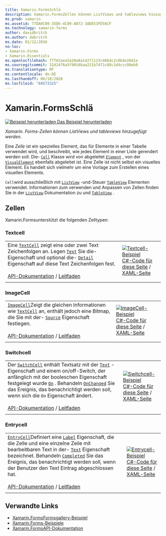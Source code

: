 ```yaml
---
title: Xamarin.FormsSchlä
description: Xamarin.FormsZellen können ListViews und tableviews hinzugefügt werden. In diesem Artikel werden die in enthaltenen Zellen aufgeführt Xamarin.Forms .
ms.prod: xamarin
ms.assetid: 77DA0C89-35D6-4C09-A072-3ADE53FD56CF
ms.technology: xamarin-forms
author: davidbritch
ms.author: dabritch
ms.date: 01/12/2016
no-loc:
- Xamarin.Forms
- Xamarin.Essentials
ms.openlocfilehash: fff62aea5a20a8a14271123c4664c2c0b4e26d1e
ms.sourcegitcommit: 32d2476a5f9016baa231b7471c88c1d4ccc08eb8
ms.translationtype: MT
ms.contentlocale: de-DE
ms.lasthandoff: 06/18/2020
ms.locfileid: "84573325"
---
```

# <a name="xamarinforms-cells"></a>Xamarin.FormsSchlä

[![Beispiel herunterladen](~/media/shared/download.png) Das Beispiel herunterladen](https://docs.microsoft.com/samples/xamarin/xamarin-forms-samples/formsgallery)

_Xamarin. Forms-Zellen können ListViews und tableviews hinzugefügt werden._

Eine *Zelle* ist ein spezielles Element, das für Elemente in einer Tabelle verwendet wird, und beschreibt, wie jedes Element in einer Liste gerendert werden soll. Die- [`Cell`](xref:Xamarin.Forms.Cell) Klasse wird von abgeleitet [`Element`](xref:Xamarin.Forms.Element) , von der [`VisualElement`](xref:Xamarin.Forms.Element) ebenfalls abgeleitet ist. Eine Zelle ist nicht selbst ein visuelles Element. Es handelt sich vielmehr um eine Vorlage zum Erstellen eines visuellen Elements.

`Cell`wird ausschließlich mit [`ListView`](views.md#listview) -und-Steuer [`TableView`](views.md#tableview) Elementen verwendet. Informationen zum verwenden und Anpassen von Zellen finden Sie in der [`ListView`](~/xamarin-forms/user-interface/listview/index.md) Dokumentation zu und [`TableView`](~/xamarin-forms/user-interface/tableview.md) .

## <a name="cells"></a>Zellen

Xamarin.Formsunterstützt die folgenden Zelltypen:

### <a name="textcell"></a>Textcell

|     |     |
| --- | --- |
| Eine [`TextCell`](xref:Xamarin.Forms.TextCell) zeigt eine oder zwei Text Zeichenfolgen an. Legen [`Text`](xref:Xamarin.Forms.TextCell.Text) Sie die-Eigenschaft und optional die- [`Detail`](xref:Xamarin.Forms.TextCell.Detail) Eigenschaft auf diese Text Zeichenfolgen fest.<br /><br />[API-Dokumentation](xref:Xamarin.Forms.TextCell)  /  [Leitfaden](~/xamarin-forms/user-interface/listview/customizing-cell-appearance.md#textcell) | [![Textcell-Beispiel](cells-images/TextCell.png "Textcell-Beispiel")](cells-images/TextCell-Large.png#lightbox "Textcell-Beispiel")<br />[C#-Code für diese Seite](https://github.com/xamarin/xamarin-forms-samples/blob/master/FormsGallery/FormsGallery/FormsGallery/CodeExamples/TextCellDemoPage.cs)  /  [XAML-Seite](https://github.com/xamarin/xamarin-forms-samples/blob/master/FormsGallery/FormsGallery/FormsGallery/XamlExamples/TextCellDemoPage.xaml) |
|     |     |

### <a name="imagecell"></a>ImageCell

|     |     |
| --- | --- |
| [`ImageCell`](xref:Xamarin.Forms.ImageCell)Zeigt die gleichen Informationen wie [`TextCell`](#textcell) an, enthält jedoch eine Bitmap, die Sie mit der- [`Source`](xref:Xamarin.Forms.Image.Source) Eigenschaft festlegen.<br /><br />[API-Dokumentation](xref:Xamarin.Forms.ImageCell)  /  [Leitfaden](~/xamarin-forms/user-interface/listview/customizing-cell-appearance.md#imagecell) | [![ImageCell-Beispiel](cells-images/ImageCell.png "ImageCell-Beispiel")](cells-images/ImageCell-Large.png#lightbox "ImageCell-Beispiel")<br />[C#-Code für diese Seite](https://github.com/xamarin/xamarin-forms-samples/blob/master/FormsGallery/FormsGallery/FormsGallery/CodeExamples/ImageCellDemoPage.cs)  /  [XAML-Seite](https://github.com/xamarin/xamarin-forms-samples/blob/master/FormsGallery/FormsGallery/FormsGallery/XamlExamples/ImageCellDemoPage.xaml) |
|     |     |

### <a name="switchcell"></a>Switchcell

|     |     |
| --- | --- |
| Der [`SwitchCell`](xref:Xamarin.Forms.SwitchCell) enthält Textsatz mit der [`Text`](xref:Xamarin.Forms.SwitchCell.Text) -Eigenschaft und einem on/off-Switch, der anfänglich mit der booleschen Eigenschaft festgelegt wurde [`On`](xref:Xamarin.Forms.SwitchCell.On) . Behandeln [`OnChanged`](xref:Xamarin.Forms.SwitchCell.OnChanged) Sie das Ereignis, das benachrichtigt werden soll, wenn sich die `On` Eigenschaft ändert.<br /><br />[API-Dokumentation](xref:Xamarin.Forms.SwitchCell)  /  [Leitfaden](~/xamarin-forms/user-interface/tableview.md#switchcell) | [![Switchcell-Beispiel](cells-images/SwitchCell.png "Switchcell-Beispiel")](cells-images/SwitchCell-Large.png#lightbox "Switchcell-Beispiel")<br />[C#-Code für diese Seite](https://github.com/xamarin/xamarin-forms-samples/blob/master/FormsGallery/FormsGallery/FormsGallery/CodeExamples/SwitchCellDemoPage.cs)  /  [XAML-Seite](https://github.com/xamarin/xamarin-forms-samples/blob/master/FormsGallery/FormsGallery/FormsGallery/XamlExamples/SwitchCellDemoPage.xaml) |
|     |     |

### <a name="entrycell"></a>Entrycell

|     |     |
| --- | --- |
| [`EntryCell`](xref:Xamarin.Forms.EntryCell)Definiert eine [`Label`](xref:Xamarin.Forms.EntryCell.Label) Eigenschaft, die die Zelle und eine einzelne Zeile mit bearbeitbaren Text in der- [`Text`](xref:Xamarin.Forms.EntryCell.Text) Eigenschaft bezeichnet. Behandeln [`Completed`](xref:Xamarin.Forms.EntryCell.Completed) Sie das Ereignis, das benachrichtigt werden soll, wenn der Benutzer den Text Eintrag abgeschlossen hat.<br /><br />[API-Dokumentation](xref:Xamarin.Forms.EntryCell)  /  [Leitfaden](~/xamarin-forms/user-interface/tableview.md#entrycell) | [![Entrycell-Beispiel](cells-images/EntryCell.png "Entrycell-Beispiel")](cells-images/EntryCell-Large.png#lightbox "Entrycell-Beispiel")<br />[C#-Code für diese Seite](https://github.com/xamarin/xamarin-forms-samples/blob/master/FormsGallery/FormsGallery/FormsGallery/CodeExamples/EntryCellDemoPage.cs)  /  [XAML-Seite](https://github.com/xamarin/xamarin-forms-samples/blob/master/FormsGallery/FormsGallery/FormsGallery/XamlExamples/EntryCellDemoPage.xaml) |
|     |     |

## <a name="related-links"></a>Verwandte Links

- [Xamarin.FormsFormsgallery-Beispiel](https://docs.microsoft.com/samples/xamarin/xamarin-forms-samples/formsgallery)
- [Xamarin.Forms-Beispiele](https://docs.microsoft.com/samples/browse/?products=xamarin&term=Xamarin.Forms)
- [Xamarin.FormsAPI-Dokumentation](https://docs.microsoft.com/dotnet/api/xamarin.forms?view=xamarin-forms)
